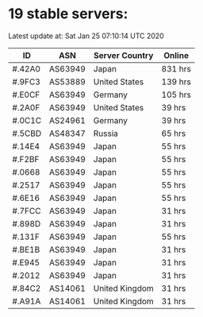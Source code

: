 # 19 stable servers:

Latest update at: Sat Jan 25 07:10:14 UTC 2020

| ID | ASN | Server Country | Online |
| -- | --- | -------------- | ------ |
| #.42A0 | AS63949 | Japan | 831 hrs |
| #.9FC3 | AS53889 | United States | 139 hrs |
| #.E0CF | AS63949 | Germany | 105 hrs |
| #.2A0F | AS63949 | United States | 39 hrs |
| #.0C1C | AS24961 | Germany | 39 hrs |
| #.5CBD | AS48347 | Russia | 65 hrs |
| #.14E4 | AS63949 | Japan | 55 hrs |
| #.F2BF | AS63949 | Japan | 55 hrs |
| #.0668 | AS63949 | Japan | 55 hrs |
| #.2517 | AS63949 | Japan | 55 hrs |
| #.6E16 | AS63949 | Japan | 55 hrs |
| #.7FCC | AS63949 | Japan | 31 hrs |
| #.898D | AS63949 | Japan | 31 hrs |
| #.131F | AS63949 | Japan | 55 hrs |
| #.BE1B | AS63949 | Japan | 31 hrs |
| #.E945 | AS63949 | Japan | 31 hrs |
| #.2012 | AS63949 | Japan | 31 hrs |
| #.84C2 | AS14061 | United Kingdom | 31 hrs |
| #.A91A | AS14061 | United Kingdom | 31 hrs |

